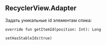 ## RecyclerView.Adapter

Задать уникальные id элементам спика:

<pre><code class = "kotlin large">override fun getItemId(position: Int): Long</code></pre>

<pre><code class = "kotlin large">setHasStableIds(true)</code></pre>
